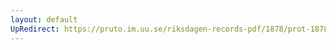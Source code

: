 ```yaml
---
layout: default
UpRedirect: https://pruto.im.uu.se/riksdagen-records-pdf/1878/prot-1878--fk--018.pdf
---
```

